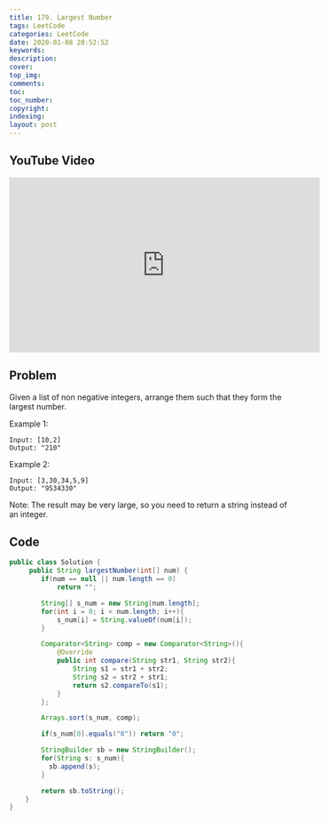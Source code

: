 ```yaml
---
title: 179. Largest Number
tags: LeetCode
categories: LeetCode
date: 2020-01-08 20:52:52
keywords:
description:
cover:
top_img:
comments:
toc:
toc_number:
copyright:
indexing:
layout: post
---
```


## YouTube Video

<iframe width="560" height="315" src="https://www.youtube.com/embed/LUxREjEADCw" frameborder="0" allow="accelerometer; autoplay; encrypted-media; gyroscope; picture-in-picture" allowfullscreen></iframe>

## Problem

Given a list of non negative integers, arrange them such that they form the largest number.

Example 1:

```
Input: [10,2]
Output: "210"
```

Example 2:

```
Input: [3,30,34,5,9]
Output: "9534330"
```

Note: The result may be very large, so you need to return a string instead of an integer.

## Code

```java
public class Solution {
     public String largestNumber(int[] num) {
		if(num == null || num.length == 0)
		    return "";

		String[] s_num = new String[num.length];
		for(int i = 0; i < num.length; i++){
		    s_num[i] = String.valueOf(num[i]);
		}

		Comparator<String> comp = new Comparator<String>(){
		    @Override
		    public int compare(String str1, String str2){
		        String s1 = str1 + str2;
			    String s2 = str2 + str1;
			    return s2.compareTo(s1);
		    }
	    };

		Arrays.sort(s_num, comp);

		if(s_num[0].equals("0")) return "0";

		StringBuilder sb = new StringBuilder();
		for(String s: s_num){
		  sb.append(s);
		}

		return sb.toString();
	}
}
```
